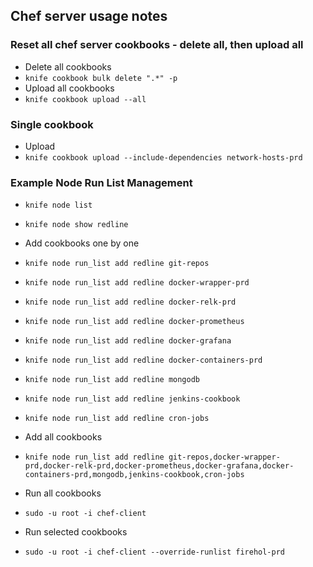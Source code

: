 ## Chef server usage notes

### Reset all chef server cookbooks - delete all, then upload all

- Delete all cookbooks
- `knife cookbook bulk delete ".*" -p`
- Upload all cookbooks
- `knife cookbook upload --all`

### Single cookbook
- Upload
- `knife cookbook upload --include-dependencies network-hosts-prd`

### Example Node Run List Management
- `knife node list`
- `knife node show redline`

- Add cookbooks one by one
- `knife node run_list add redline git-repos`
- `knife node run_list add redline docker-wrapper-prd`
- `knife node run_list add redline docker-relk-prd`
- `knife node run_list add redline docker-prometheus`
- `knife node run_list add redline docker-grafana`
- `knife node run_list add redline docker-containers-prd`
- `knife node run_list add redline mongodb`
- `knife node run_list add redline jenkins-cookbook`
- `knife node run_list add redline cron-jobs`

- Add all cookbooks
- `knife node run_list add redline git-repos,docker-wrapper-prd,docker-relk-prd,docker-prometheus,docker-grafana,docker-containers-prd,mongodb,jenkins-cookbook,cron-jobs`

- Run all cookbooks
- `sudo -u root -i chef-client`
- Run selected cookbooks
- `sudo -u root -i chef-client --override-runlist firehol-prd`
